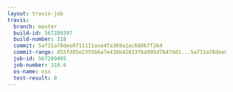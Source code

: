 ```yaml
---
layout: travis-job
travis:
  branch: master
  build-id: 567289397
  build-number: 318
  commit: 5af31a78dee0711111ace4fa369a1ac680b7f264
  commit-range: d55fd95e2355b6a7e43bb42813fba995d7b47dd1...5af31a78dee0711111ace4fa369a1ac680b7f264
  job-id: 567289405
  job-number: 318.6
  os-name: osx
  test-result: 0
---
```

